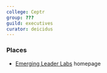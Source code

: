 ```yaml
---
college: Ceptr
group: ???
guild: executives
curator: deicidus
---
```

### Places
* [Emerging Leader Labs](http://emergingleaderlabs.org/) homepage
